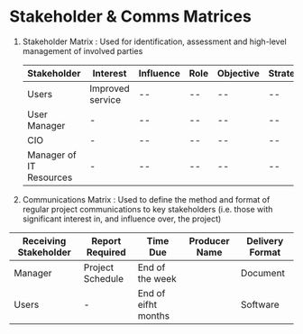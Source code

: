 # Stakeholder & Comms Matrices

1. Stakeholder Matrix : Used for identification, assessment and high-level management of involved parties

   | Stakeholder             | Interest         | Influence | Role | Objective | Strategy |
   | ----------------------- | ---------------- | --------- | ---- | --------- | -------- |
   | Users                   | Improved service | --        | --   | --        | --       |
   | User Manager            | -                | --        | --   | --        | --       |
   | CIO                     | -                | --        | --   | --        | --       |
   | Manager of IT Resources | -                | --        | --   | --        | --       | -- |Team Members | Finish|

2) Communications Matrix : Used to define the method and format of regular project communications to key stakeholders (i.e. those with significant interest in, and influence over, the project)

| Receiving Stakeholder | Report Required  | Time Due            | Producer Name | Delivery Format |
| --------------------- | ---------------- | ------------------- | ------------- | --------------- |
| Manager               | Project Schedule | End of the week     |               | Document        |
| Users                 | -                | End of eifht months |               | Software        |
